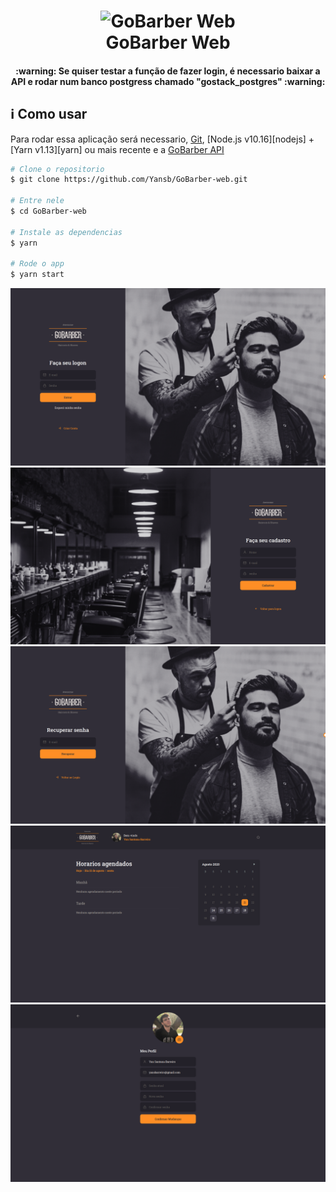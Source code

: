 <h1 align="center">
    <img alt="GoBarber Web" src="https://res.cloudinary.com/lukemorales/image/upload/v1564533051/readme_logos/gobarber_hg5ddx.png" />
    <br>
    GoBarber Web
</h1>

<h4 align="center">
  :warning: Se quiser testar a função de fazer login, é necessario baixar a API e rodar num banco postgress chamado "gostack_postgres" :warning:
</h4>

## :information_source: Como usar

Para rodar essa aplicação será necessario, [Git](https://git-scm.com), [Node.js v10.16][nodejs]  + [Yarn v1.13][yarn] ou mais recente e a [GoBarber API](https://github.com/Yansb/GoBarber)

```bash
# Clone o repositorio
$ git clone https://github.com/Yansb/GoBarber-web.git

# Entre nele
$ cd GoBarber-web

# Instale as dependencias
$ yarn

# Rode o app
$ yarn start
```
![GoBarber Print1](./images/tela-inicial.png)
![GoBarber Print2](./images/cadastro.png)
![GoBarber Print3](./images/recuperar-senha.png)
![GoBarber Print4](./images/dashboard.png)
![GoBarber Print5](./images/atualizar-perfil.png)
